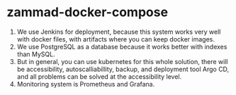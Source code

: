 # zammad-docker-compose

1. We use Jenkins for deployment, because this system works very well with docker files, with artifacts where you can keep docker images.
2. We use PostgreSQL as a database because it works better with indexes than MySQL.
3. But in general, you can use kubernetes for this whole solution, there will be accessibility, autoscalliabillity, backup, and deployment tool Argo CD, and all problems can    be solved at the accessibility level.
4. Monitoring system is Prometheus and Grafana.
